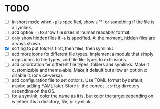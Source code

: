 # TODO

- [ ] in short mode when `-p` is specified, show a '*' or something if the file
is a symlink.
- [ ] add option `-h` to show file sizes in 'human readable' format.
- [ ] only show hidden files if `-a` is specified. At the moment, hidden files
are always shown.
- [x] sorting to put folders first, then files, then symlinks.
- [ ] add more icons for different file types. Implement a module that simply
maps icons to file-types, and file file-types to extensions.
- [ ] add colorization for different file types, folders and symlinks. Make it
customizable and theme-able. Make it default but allow an option to disable it.
(or vice-versa).
- [ ] add configuration file to set options. Use TOML format by default,
maybe adding YAML later. Store in the correct `.config` directory depending on
the OS.
- [ ] for a symlink, color the name as it is, but color the target depending on
whether it is a directory, file, or symlink.
